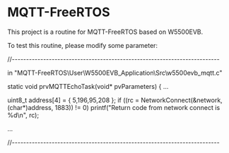 # MQTT-FreeRTOS

This project is a routine for MQTT-FreeRTOS based on W5500EVB.

To test this routine, please modify some parameter:

//-------------------------------------------------------------------------

in "MQTT-FreeRTOS\User\W5500EVB_Application\Src\w5500evb_mqtt.c"

static void prvMQTTEchoTask(void* pvParameters)
{
...

uint8_t address[4] = { 5,196,95,208 };
	if ((rc = NetworkConnect(&network, (char*)address, 1883)) != 0)
		printf("Return code from network connect is %d\n", rc);
    
...

//-------------------------------------------------------------------------

